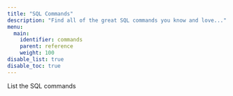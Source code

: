 ```yaml
---
title: "SQL Commands"
description: "Find all of the great SQL commands you know and love..."
menu:
  main:
    identifier: commands
    parent: reference
    weight: 100
disable_list: true
disable_toc: true
---
```


List the SQL commands
